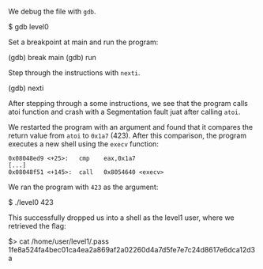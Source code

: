 We debug the file with `gdb`.

$ gdb level0

Set a breakpoint at main and run the program:

(gdb) break main
(gdb) run

Step through the instructions with `nexti`.

(gdb) nexti

After stepping through a some instructions, we see that the program calls atoi function and crash with a Segmentation fault juat after calling `atoi`.

We restarted the program with an argument and found that it compares the return value from `atoi` to `0x1a7` (423). After this comparison, the program executes a new shell using the `execv` function:

```
0x08048ed9 <+25>:	cmp    eax,0x1a7
[...]
0x08048f51 <+145>:	call   0x8054640 <execv>
```
We ran the program with `423` as the argument:

$ ./level0 423

This successfully dropped us into a shell as the level1 user, where we retrieved the flag:

$> cat /home/user/level1/.pass
1fe8a524fa4bec01ca4ea2a869af2a02260d4a7d5fe7e7c24d8617e6dca12d3a